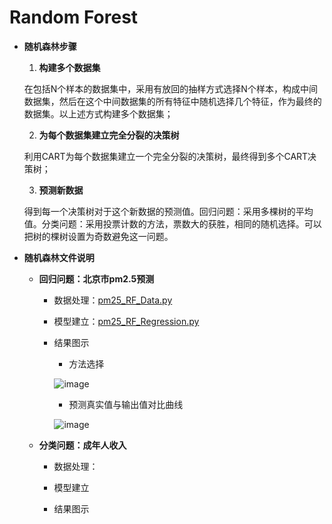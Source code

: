 # Random Forest

+ **随机森林步骤**

   1. **构建多个数据集**

    在包括N个样本的数据集中，采用有放回的抽样方式选择N个样本，构成中间数据集，然后在这个中间数据集的所有特征中随机选择几个特征，作为最终的数据集。以上述方式构建多个数据集；
    
   2. **为每个数据集建立完全分裂的决策树**
      
     利用CART为每个数据集建立一个完全分裂的决策树，最终得到多个CART决策树；
     
   3. **预测新数据**
   
     得到每一个决策树对于这个新数据的预测值。回归问题：采用多棵树的平均值。分类问题：采用投票计数的方法，票数大的获胜，相同的随机选择。可以把树的棵树设置为奇数避免这一问题。

+ **随机森林文件说明**

  + **回归问题：北京市pm2.5预测**
  
     + 数据处理：[pm25_RF_Data.py](https://github.com/Anfany/Machine-Learning-for-Beginner-by-Python3/master/Bagging/Random_Forest/pm25_RF_Data.py)
     
     + 模型建立：[pm25_RF_Regression.py](https://github.com/Anfany/Machine-Learning-for-Beginner-by-Python3/master/Bagging/Random_Forest/pm25_RF_Regression.py)
     
     + 结果图示
     
         + 方法选择
         
         ![image](https://github.com/Anfany/Machine-Learning-for-Beginner-by-Python3/master/Bagging/Random_Forest/method.jpg)
         
        + 预测真实值与输出值对比曲线
         
         ![image](https://github.com/Anfany/Machine-Learning-for-Beginner-by-Python3/master/Bagging/Random_Forest/duibi.jpg)
         
  
  
  + **分类问题：成年人收入**
    
     + 数据处理：
     
     + 模型建立
     
     + 结果图示
